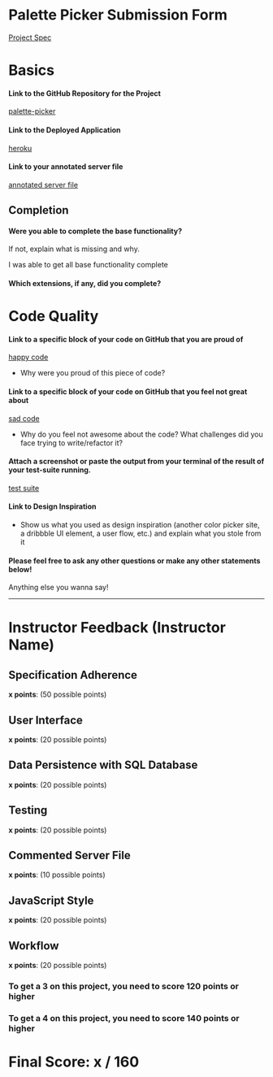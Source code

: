 # Palette Picker Submission Form

[Project Spec](http://frontend.turing.io/projects/palette-picker.html)

# Basics

#### Link to the GitHub Repository for the Project
[palette-picker](https://github.com/johnmboudreaux/palette-picker)

#### Link to the Deployed Application
[heroku]()

#### Link to your annotated server file
[annotated server file](https://github.com/johnmboudreaux/palette-picker/blob/server-comments/server.js)

## Completion

#### Were you able to complete the base functionality?

If not, explain what is missing and why.

I was able to get all base functionality complete

#### Which extensions, if any, did you complete?

# Code Quality

#### Link to a specific block of your code on GitHub that you are proud of
[happy code]()

* Why were you proud of this piece of code?

#### Link to a specific block of your code on GitHub that you feel not great about
[sad code]()

* Why do you feel not awesome about the code? What challenges did you face trying to write/refactor it?

#### Attach a screenshot or paste the output from your terminal of the result of your test-suite running.

[test suite](<img width="1113" alt="screen shot 2017-12-01 at 11 48 38 am" src="https://user-images.githubusercontent.com/20631355/33498185-ad23f924-d68d-11e7-8089-0bb34cdb48fa.png">)

#### Link to Design Inspiration

* Show us what you used as design inspiration (another color picker site, a dribbble UI element, a user flow, etc.) and explain what you stole from it

#### Please feel free to ask any other questions or make any other statements below!

Anything else you wanna say!

-----


# Instructor Feedback (Instructor Name)

## Specification Adherence

**x points**: (50 possible points)

## User Interface

**x points**: (20 possible points)

## Data Persistence with SQL Database

**x points**: (20 possible points)

## Testing

**x points**: (20 possible points)

## Commented Server File

**x points**: (10 possible points)

## JavaScript Style

**x points**: (20 possible points)

## Workflow

**x points**: (20 possible points)


### To get a 3 on this project, you need to score 120 points or higher
### To get a 4 on this project, you need to score 140 points or higher

# Final Score: x / 160

